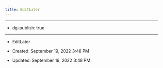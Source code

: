 ```yaml
---
title: EditLater
---
```


- --

- dg-publish: true

- --

- EditLater

- Created: September 19, 2022 3:48 PM

- Updated: September 19, 2022 3:48 PM
